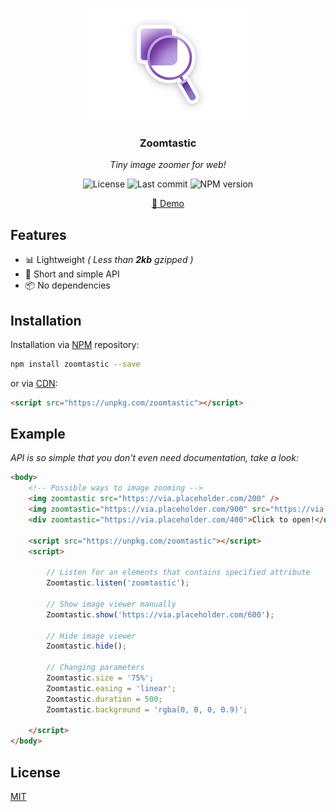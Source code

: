 <p align="center">
	<img src="https://raw.githubusercontent.com/Kirlovon/Zoomtastic/master/assets/logo.png" alt="Zoomtastic Logo" width="256">
</p>

<h3 align="center">Zoomtastic</h3>
<p align="center"><i>Tiny image zoomer for web!</i></p>

<p align="center">
	<img src="https://img.shields.io/github/license/Kirlovon/Zoomtastic.svg" alt="License">
	<img src="https://img.shields.io/github/last-commit/Kirlovon/Zoomtastic.svg" alt="Last commit">
	<img src="https://img.shields.io/npm/v/zoomtastic.svg" alt="NPM version">
</p>

<p align="center">
  <a href="https://kirlovon.github.io/Zoomtastic/">🔎 Demo</a>
</p>

## Features
- 📊 Lightweight _( Less than ***2kb*** gzipped )_
- 🥂 Short and simple API
- 📦 No dependencies

## Installation

Installation via [NPM](https://www.npmjs.com/package/zoomtastic) repository:

```bash
npm install zoomtastic --save
```

or via [CDN](https://unpkg.com/):

```html
<script src="https://unpkg.com/zoomtastic"></script>
```

## Example
_API is so simple that you don't even need documentation, take a look:_
```html
<body>
	<!-- Possible ways to image zooming -->
	<img zoomtastic src="https://via.placeholder.com/200" />
	<img zoomtastic="https://via.placeholder.com/900" src="https://via.placeholder.com/300" />
	<div zoomtastic="https://via.placeholder.com/400">Click to open!</div>

	<script src="https://unpkg.com/zoomtastic"></script>
	<script>

		// Listen for an elements that contains specified attribute
		Zoomtastic.listen('zoomtastic');

		// Show image viewer manually
		Zoomtastic.show('https://via.placeholder.com/600');

		// Hide image viewer
		Zoomtastic.hide();

		// Changing parameters
		Zoomtastic.size = '75%';
		Zoomtastic.easing = 'linear';
		Zoomtastic.duration = 500;
		Zoomtastic.background = 'rgba(0, 0, 0, 0.9)';

	</script>
</body>
```

## License
[MIT](https://github.com/Kirlovon/Zoomtastic/blob/master/LICENSE)
